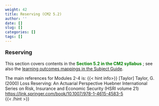 ```yaml
---
weight: 42
title: Reserving (CM2 5.2)
author: ''
date: []
slug: []
categories: []
tags: []
---
```


**<p style="font-size:18px;">Reserving</p>**

This section covers contents in the <span style="color: green;"> **Section 5.2 in the CM2 syllabus** </span>; see also the [learning outcomes mappings in the Subject Guide](../0-subject-guide/SILO).

The main references for Modules 2-4 is:
{{< hint info>}}
[Taylor] Taylor, G. (2000) Loss Reserving: An Actuarial Perspective Huebner International Series on Risk, Insurance and Economic Security (HSRI volume 21) https://link.springer.com/book/10.1007/978-1-4615-4583-5  
{{< /hint >}}
